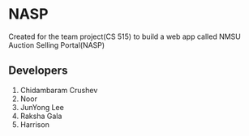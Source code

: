 # NASP
Created for the team project(CS 515) to build a web app called NMSU Auction Selling Portal(NASP)

## Developers
1. Chidambaram Crushev
2. Noor
3. JunYong Lee
4. Raksha Gala
5. Harrison